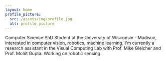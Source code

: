 ```yaml
---
layout: home
profile_picture:
  src: /assets/img/profile.jpg
  alt: profile picture
---
```


<p>
Computer Science PhD Student at the University of Wisconsin - Madison, interested in computer vision, robotics, machine learning. I'm currently a research assistant in the Visual Computing Lab with Prof. Mike Gleicher and Prof. Mohit Gupta. Working on robotic sensing.
</p>